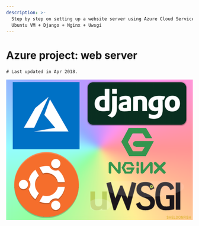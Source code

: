 ```yaml
---
description: >-
  Step by step on setting up a website server using Azure Cloud Service with
  Ubuntu VM + Django + Nginx + Uwsgi
---
```


# Azure project: web server

```text
# Last updated in Apr 2018.
```

![](.gitbook/assets/frontpage%20%282%29.png)

